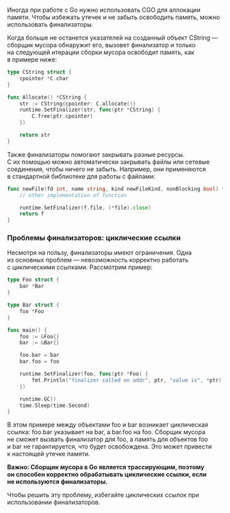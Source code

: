 
Иногда при работе с Go нужно использовать CGO для аллокации памяти. Чтобы избежать утечек и не забыть освободить память, можно использовать финализаторы.  
  
Когда больше не останется указателей на созданный объект CString — сборщик мусора обнаружит его, вызовет финализатор и только на следующей итерации сборки мусора освободит память, как в примере ниже:

```go
type CString struct {
	cpointer *C.char
}

func Allocate() *CString {
	str := CString{cpointer: C.allocate()}
	runtime.SetFinalizer(str, func(ptr *CString) {
		C.free(ptr.cpointer)
	})

	return str
}
```

Также финализаторы помогают закрывать разные ресурсы. С их помощью можно автоматически закрывать файлы или сетевые соединения, чтобы ничего не забыть. Например, они применяются в стандартной библиотеке для работы с файлами:

```go
func newFile(fd int, name string, kind newFileKind, nonBlocking bool) *File {
	// other implementation of function

	runtime.SetFinalizer(f.file, (*file).close)
	return f
}
```

### Проблемы финализаторов: циклические ссылки

Несмотря на пользу, финализаторы имеют ограничения. Одна из основных проблем — невозможность корректно работать с циклическими ссылками. Рассмотрим пример:


```go
type Foo struct {
	bar *Bar
}

type Bar struct {
	foo *Foo
}

func main() {
	foo := &Foo{}
	bar := &Bar{}

	foo.bar = bar
	bar.foo = foo

	runtime.SetFinalizer(foo, func(ptr *Foo) {
		fmt.Println("finalizer called on addr", ptr, "value is", *ptr)
	})

	runtime.GC()
	time.Sleep(time.Second)
}
```

В этом примере между объектами foo и bar возникает циклическая ссылка: foo.bar указывает на bar, а bar.foo на foo. Сборщик мусора не сможет вызвать финализатор для foo, а память для объектов foo и bar не гарантируется, что будет освобождена. Это может привести к настоящей утечке памяти.

**Важно: Сборщик мусора в Go является трассирующим, поэтому он способен корректно обрабатывать циклические ссылки, если не используются финализаторы.**

Чтобы решить эту проблему, избегайте циклических ссылок при использовании финализаторов.


